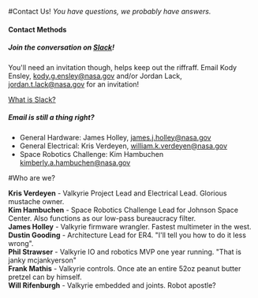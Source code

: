 #Contact Us!
*You have questions, we probably have answers.*  

#### Contact Methods
##### Join the conversation on [Slack](nasa-valkyrie-robot.slack.com)! 
You'll need an invitation though, helps keep out the riffraff. Email Kody Ensley, kody.g.ensley@nasa.gov and/or Jordan Lack, jordan.t.lack@nasa.gov for an invitation!  

[What is Slack?](https://slack.com/is)  

##### Email is still a thing right?  
* General Hardware: James Holley, james.j.holley@nasa.gov  
* General Electrical: Kris Verdeyen, william.k.verdeyen@nasa.gov
* Space Robotics Challenge: Kim Hambuchen kimberly.a.hambuchen@nasa.gov  

#Who are we?

**Kris Verdeyen** - Valkyrie Project Lead and Electrical Lead. Glorious mustache owner.  
**Kim Hambuchen** - Space Robotics Challenge Lead for Johnson Space Center. Also functions as our low-pass bureaucracy filter.  
**James Holley** - Valkyrie firmware wrangler. Fastest multimeter in the west.  
**Dustin Gooding** - Architecture Lead for ER4. "I'll tell you how to do it less wrong".  
**Phil Strawser** - Valkyrie IO and robotics MVP one year running. "That is janky mcjankyerson"  
**Frank Mathis** - Valkyrie controls. Once ate an entire 52oz peanut butter pretzel can by himself.  
**Will Rifenburgh** - Valkyrie embedded and joints. Robot apostle?  
